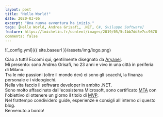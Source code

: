 ```yaml
---
layout: post
title: "Hello World!"
date: 2020-03-06
excerpt: "Una nuova avventura ha inizio."
tags: [Hello World, Andrea Grisafi, .NET, C#, Sviluppo Software]
feature: https://lmichelin.fr/content/images/2019/05/5c1bb7dd5e7cc9678fcdc39f_Hello-World-Header.png
comments: false
---
```



![_config.yml]({{ site.baseurl }}/assets/img/logo.png)

Ciao a tutti! Eccomi qui, gentilmente disegnato da [Aryanel](https://twitter.com/itsaryanel).  
Mi presento: sono Andrea Grisafi, ho 23 anni e vivo in una città in periferia di Milano.  
Tra le mie passioni (oltre il mondo dev) ci sono gli scacchi, la finanza personale e i videogiochi.  
Nella vita faccio il software developer in ambito .NET.  
Sono molto affascinato dall'ecosistema Microsoft, sono certificato [MTA](https://www.youracclaim.com/badges/3dfd2f75-3e12-423b-afa8-dbb8d351bdb4/linked_in_profile) con l'obiettivo di ottenere un giorno il titolo di [MVP](https://mvp.microsoft.com/it-IT/pages/what-it-takes-to-be-an-mvp).  
Nel frattempo condividerò guide, esperienze e consigli all'interno di questo blog.  
Benvenuto a bordo!

